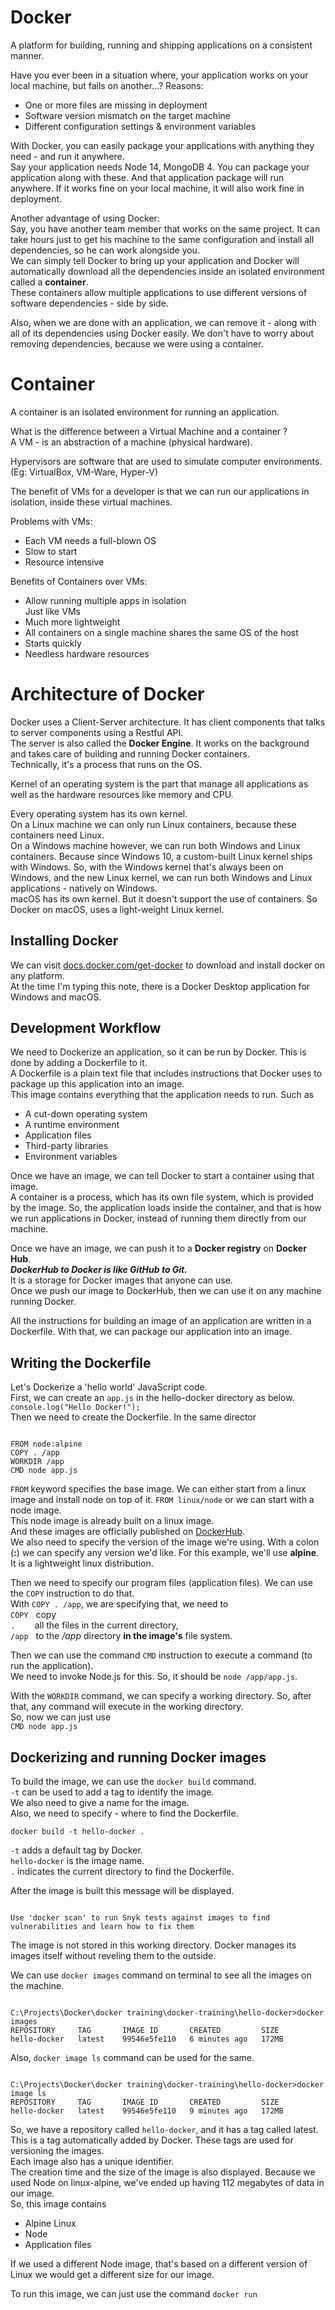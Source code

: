 # Docker 

A platform for building, running and shipping applications on a consistent manner.  

Have you ever been in a situation where, your application works on your local machine, but fails on another...?
Reasons:
+ One or more files are missing in deployment
+ Software version mismatch on the target machine
+ Different configuration settings & environment variables 

With Docker, you can easily package your applications with anything they need - and run it anywhere.  
Say your application needs Node 14, MongoDB 4. You can package your application along with these. And that application package will run anywhere. If it works fine on your local machine, it will also work fine in deployment.  

Another advantage of using Docker:  
Say, you have another team member that works on the same project. It can take hours just to get his machine to the same configuration and install all dependencies, so he can work alongside you.   
We can simply tell Docker to bring up your application and Docker will automatically download all the dependencies inside an isolated environment called a **container**.  
These containers allow multiple applications to use different versions of software dependencies - side by side.  

Also, when we are done with an application, we can remove it - along with all of its dependencies using Docker easily. We don't have to worry about removing dependencies, because we were using a container.  

# Container 

A container is an isolated environment for running an application.  

What is the difference between a Virtual Machine and a container ?  
A VM - is an abstraction of a machine (physical hardware).  

Hypervisors are software that are used to simulate computer environments.  
(Eg: VirtualBox, VM-Ware, Hyper-V)  

The benefit of VMs for a developer is that we can run our applications in isolation, inside these virtual machines.  

Problems with VMs:
- Each VM needs a full-blown OS 
- Slow to start
- Resource intensive 

Benefits of Containers over VMs:
* Allow running multiple apps in isolation  
  Just like VMs
* Much more lightweight 
* All containers on a single machine shares the same OS of the host
* Starts quickly
* Needless hardware resources 

# Architecture of Docker

Docker uses a Client-Server architecture. It has client components that talks to server components using a Restful API.   
The server is also called the **Docker Engine**. It works on the background and takes care of building and running Docker containers.  
Technically, it's a process that runs on the OS. 

Kernel of an operating system is the part that manage all applications as well 
as the hardware resources like memory and CPU.  

Every operating system has its own kernel.  
On a Linux machine we can only run Linux containers, because these containers need Linux.    
On a Windows machine however, we can run both Windows and Linux containers. Because 
since Windows 10, a custom-built Linux kernel ships with Windows. So, with the 
Windows kernel that's always been on Windows, and the new Linux kernel, we can run
both Windows and Linux applications - natively on Windows.  
macOS has its own kernel. But it doesn't support the use of containers. So Docker 
on macOS, uses a light-weight Linux kernel.  

## Installing Docker

We can visit [docs.docker.com/get-docker](https://docs.docker.com/get-docker/) to download and install docker on any platform.  
At the time I'm typing this note, there is a Docker Desktop application for 
Windows and macOS. 

## Development Workflow

We need to Dockerize an application, so it can be run by Docker. This is done 
by adding a Dockerfile to it.  
A Dockerfile is a plain text file that includes instructions that Docker uses 
to package up this application into an image.  
This image contains everything that the application needs to run. Such as
* A cut-down operating system 
* A runtime environment 
* Application files 
* Third-party libraries 
* Environment variables

Once we have an image, we can tell Docker to start a container using that image.  
A container is a process, which has its own file system, which is provided by 
the image. So, the application loads inside the container, and that is how we 
run applications in Docker, instead of running them directly from our machine.

Once we have an image, we can push it to a **Docker registry** on **Docker Hub**.  
_**DockerHub to Docker is like GitHub to Git.**_  
It is a storage for Docker images that anyone can use.  
Once we push our image to DockerHub, then we can use it on any machine running Docker.  

All the instructions for building an image of an application are written in a
Dockerfile. With that, we can package our application into an image.  

## Writing the Dockerfile

Let's Dockerize a 'hello world' JavaScript code.  
First, we can create an `app.js` in the hello-docker directory as below.  
`console.log("Hello Docker!");`  
Then we need to create the Dockerfile. In the same director 
<pre><code> 
FROM node:alpine   
COPY . /app  
WORKDIR /app  
CMD node app.js  
</code></pre>

`FROM` keyword specifies the base image. We can either start from a linux image 
and install node on top of it. `FROM linux/node` or we can start with a node image.  
This node image is already built on a linux image.  
And these images are officially published on [DockerHub](http://hub.docker.com/search?q=node&type=image).  
We also need to specify the version of the image we're using. With a colon (**:**) we 
can specify any version we'd like. For this example, we'll use **alpine**. It is
a lightweight linux distribution.  

Then we need to specify our program files (application files). We can use the `COPY`
instruction to do that.  
With `COPY . /app`, we are specifying that, we need to  
`COPY` &nbsp; copy  
`.` &nbsp;&nbsp;&nbsp;&nbsp;&nbsp;&nbsp; all the files in the current directory,  
`/app` &nbsp; to the _/app_ directory **in the image's** file system.  

Then we can use the command `CMD` instruction to execute a command 
(to run the application).  
We need to invoke Node.js for this. So, it should be `node /app/app.js`.  

With the `WORKDIR` command, we can specify a working directory. So, after that, 
any command will execute in the working directory.  
So, now we can just use  
`CMD node app.js`

## Dockerizing and running Docker images

To build the image, we can use the `docker build` command.  
`-t` can be used to add a tag to identify the image.  
We also need to give a name for the image.  
Also, we need to specify - where to find the Dockerfile.  

`docker build -t hello-docker .`  

`-t` adds a default tag by Docker.  
`hello-docker` is the image name.  
`.` indicates the current directory to find the Dockerfile.  

After the image is built this message will be displayed.  
<pre><code>
Use 'docker scan' to run Snyk tests against images to find vulnerabilities and learn how to fix them
</code></pre>

The image is not stored in this working directory. Docker manages its images itself
without reveling them to the outside.  

We can use `docker images` command on terminal to see all the images on the machine.  
<pre><code>
C:\Projects\Docker\docker training\docker-training\hello-docker>docker images
REPOSITORY     TAG       IMAGE ID       CREATED         SIZE
hello-docker   latest    99546e5fe110   6 minutes ago   172MB
</code></pre>

Also, `docker image ls` command can be used for the same.
<pre><code>
C:\Projects\Docker\docker training\docker-training\hello-docker>docker image ls
REPOSITORY     TAG       IMAGE ID       CREATED         SIZE
hello-docker   latest    99546e5fe110   9 minutes ago   172MB
</code></pre>

So, we have a repository called `hello-docker`, and it has a tag called latest. 
This is a tag automatically added by Docker. These tags are used for versioning 
the images.  
Each image also has a unique identifier.  
The creation time and the size of the image is also displayed. Because we used 
Node on linux-alpine, we've ended up having 112 megabytes of data in our image.  
So, this image contains 
* Alpine Linux
* Node
* Application files  

If we used a different Node image, that's based on a different version of Linux 
we would get a different size for our image. 

To run this image, we can just use the command `docker run`